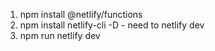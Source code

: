 1. npm install @netlify/functions
2. npm install netlify-cli -D - need to netlify dev
3. npm run netlify dev
